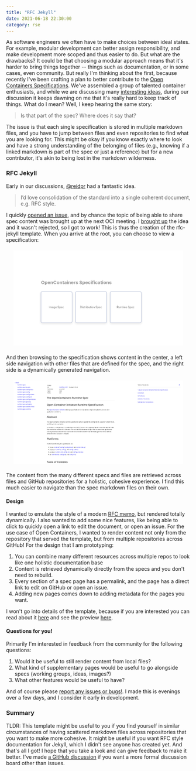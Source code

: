 ```yaml
---
title: "RFC Jekyll"
date: 2021-06-18 22:30:00
category: rse
---
```


As software engineers we often have to make choices between ideal states.
For example, modular development can better assign responsibility, and make
development more scoped and thus easier to do. But what are the drawbacks?
It could be that choosing a modular approach means that it's harder to bring
things together -- things such as documentation, or in some cases, even community.
But really I'm thinking about the first, because recently I've been crafting a plan
to better contribute to the <a href="https://github.com/opencontainers" target="_blank">Open Containers Specifications</a>.
We've assembled a group of talented container enthusiasts, and while we are discussing many 
<a href="https://supercontainers.github.io/containers-wg/" target="_blank">interesting ideas</a>,
during our discussion it keeps dawning on me that it's really hard to keep track of things.
What do I mean? Well, I keep hearing the same story:

> Is that part of the spec?
> Where does it say that?

The issue is that each single specification is stored in multiple markdown files, and you have to jump
between files and even repositories to find what you are looking for. This might be okay
if you know exactly where to look and have a strong understanding of the belonging of files
(e.g., knowing if a linked markdown is part of the spec or just a reference) but for a new 
contributor, it's akin to being lost in the markdown wilderness.

### RFC Jekyll

Early in our discussions, <a href="https://github.com/reidpr" target="_blank">@reidpr</a>
had a fantastic idea.

> I’d love consolidation of the standard into a single coherent document, e.g. RFC style.

I quickly <a href="https://github.com/supercontainers/containers-wg/issues/9" target="_blank">opened an issue</a>,
and by chance the topic of being able to share spec content was brought up at the next OCI meeting.
I <a href="https://hackmd.io/El8Dd2xrTlCaCG59ns5cwg#Notes1" target="_blank">brought up</a>
the idea and it wasn't rejected, so I got to work! This is thus the creation of the rfc-jekyll template.
When you arrive at the root, you can choose to view a specification:

<div style="margin:20px">
 <a href="https://vsoch.github.io/rfc-jekyll/" target="_blank"><img src="https://raw.githubusercontent.com/vsoch/rfc-jekyll/main/assets/img/rfc-jekyll.png"></a>
</div>

And then browsing to the specification shows content in the center, a left side navigation with
other files that are defined for the spec, and the right side is a dynamically generated
navigation.

<div style="margin:20px">
 <a href="https://vsoch.github.io/rfc-jekyll/runtime-spec/" target="_blank"><img src="https://raw.githubusercontent.com/vsoch/rfc-jekyll/main/assets/img/runtime-spec.png"></a>
</div>

The content from the many different specs and files are retrieved across files and GitHub repositories
for a holistic, cohesive experience. I find this much easier to navigate than the spec markdown files 
on their own.

#### Design

I wanted to emulate the style of a modern <a href="https://www.rfc-editor.org/rfc/rfc8843.html" target="_blank">RFC memo</a>,
but rendered totally dynamically. I also wanted to add some nice features, like being able to click to quickly open
a link to edit the document, or open an issue. For the use case of Open Containers, I wanted to render content 
not only from the repository that served the template, but from multiple repositories across GitHub! For
the design that I am prototyping:

<ol class="custom-counter">
<li>You can combine many different resources across multiple repos to look like one holistic documentation base</li>
<li>Content is retrieved dynamically directly from the specs and you don't need to rebuild.</li>
<li>Every section of a spec page has a permalink, and the page has a direct link to edit on GitHub or open an issue.</li>
<li>Adding new pages comes down to adding metadata for the pages you want.</li>
</ol>

I won't go into details of the template, because if you are interested you can read about it
<a href="https://github.com/vsoch/rfc-jekyll" target="_blank">here</a> and see the preview
<a href="https://vsoch.github.io/rfc-jekyll" target="_blank">here</a>.

#### Questions for you!

Primarily I'm interested in feedback from the community for the following questions:

<ol class="custom-counter">
<li>Would it be useful to still render content from local files?</li>
<li>What kind of supplementary pages would be useful to go alongside specs (working groups, ideas, images?)</li>
<li>What other features would be useful to have?</li>
</ol>

And of course please <a href="https://github.com/vsoch/rfc-jekyll/issues">report any issues or bugs!</a>.
I made this is evenings over a few days, and I consider it early in development. 

### Summary

TLDR: This template might be useful to you if you find yourself in similar circumstances of
having scattered markdown files across repositories that you want to make more cohesive.
It might be useful if you want RFC style documentation for Jekyll, which I didn't see
anyone has created yet. And that's all I got! I hope that you take a look and can give feedback to make it better.
I've made <a href="https://github.com/supercontainers/containers-wg/discussions/34" target="_blank">a GitHub discussion</a>
if you want a more formal discussion board other than issues.
